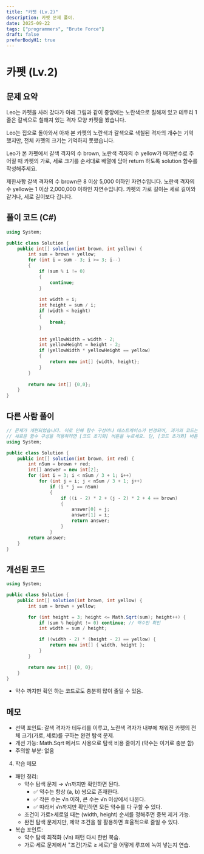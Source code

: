 ```yaml
---
title: "카펫 (Lv.2)"
description: 카펫 문제 풀이.
date: 2025-09-22
tags: ["programmers", "Brute Force"]
draft: false
preferBodyH1: true
---
```


# 카펫 (Lv.2)

## 문제 요약

Leo는 카펫을 사러 갔다가 아래 그림과 같이 중앙에는 노란색으로 칠해져 있고 테두리 1줄은 갈색으로 칠해져 있는 격자 모양 카펫을 봤습니다.

Leo는 집으로 돌아와서 아까 본 카펫의 노란색과 갈색으로 색칠된 격자의 개수는 기억했지만, 전체 카펫의 크기는 기억하지 못했습니다.

Leo가 본 카펫에서 갈색 격자의 수 brown, 노란색 격자의 수 yellow가 매개변수로 주어질 때 카펫의 가로, 세로 크기를 순서대로 배열에 담아 return 하도록 solution 함수를 작성해주세요.

제한사항
갈색 격자의 수 brown은 8 이상 5,000 이하인 자연수입니다.
노란색 격자의 수 yellow는 1 이상 2,000,000 이하인 자연수입니다.
카펫의 가로 길이는 세로 길이와 같거나, 세로 길이보다 깁니다.


## 풀이 코드 (C#)

```csharp
using System;

public class Solution {
    public int[] solution(int brown, int yellow) {
        int sum = brown + yellow;
        for (int i = sum - 3; i >= 3; i--)
        {
            if (sum % i != 0)
            {
                continue;
            }
            
            int width = i;
            int height = sum / i;
            if (width < height)
            {
                break;
            }
            
            int yellowWidth = width - 2;
            int yellowHeight = height - 2;
            if (yellowWidth * yellowHeight == yellow)
            {
                return new int[] {width, height};
            }
        }
        
        return new int[] {0,0};
    }
}
```

## 다른 사람 풀이

```csharp
// 문제가 개편되었습니다. 이로 인해 함수 구성이나 테스트케이스가 변경되어, 과거의 코드는 동작하지 않을 수 있습니다.
// 새로운 함수 구성을 적용하려면 [코드 초기화] 버튼을 누르세요. 단, [코드 초기화] 버튼을 누르면 작성 중인 코드는 사라집니다.
using System;

public class Solution {
    public int[] solution(int brown, int red) {
        int nSum = brown + red;
        int[] answer = new int[2];
        for (int i = 3; i < nSum / 3 + 1; i++)
            for (int j = i; j < nSum / 3 + 1; j++)
                if (i * j == nSum)
                {
                    if ((i - 2) * 2 + (j - 2) * 2 + 4 == brown)
                    {
                        answer[0] = j;
                        answer[1] = i;
                        return answer;
                    }
                }        
        return answer;
    }
}
```

## 개선된 코드

```csharp
using System;

public class Solution {
    public int[] solution(int brown, int yellow) {
        int sum = brown + yellow;

        for (int height = 3; height <= Math.Sqrt(sum); height++) {
            if (sum % height != 0) continue; // 약수만 확인
            int width = sum / height;

            if ((width - 2) * (height - 2) == yellow) {
                return new int[] { width, height };
            }
        }

        return new int[] {0, 0};
    }
}
```

- 약수 까지만 확인 하는 코드로도 충분히 많이 줄일 수 있음.


## 메모

- 선택 포인트: 갈색 격자가 테두리를 이루고, 노란색 격자가 내부에 채워진 카펫의 전체 크기(가로, 세로)를 구하는 완전 탐색 문제.
- 개선 가능: Math.Sqrt 메서드 사용으로 탐색 비용 줄이기 (약수는 이거로 충분 함)
- 주의할 부분: 없음

4. 학습 메모

- 패턴 정리:
  - 약수 탐색 문제 → √n까지만 확인하면 된다.
    - ✅ 약수는 항상 (a, b) 쌍으로 존재한다.
    - ✅ 작은 수는 √n 이하, 큰 수는 √n 이상에서 나온다.
    - ✅ 따라서 √n까지만 확인하면 모든 약수를 다 구할 수 있다.
  - 조건이 가로≥세로일 때는 (width, height) 순서를 정해주면 중복 제거 가능.
  - 완전 탐색 문제지만, 제약 조건을 잘 활용하면 효율적으로 줄일 수 있다.
- 복습 포인트:
  - 약수 탐색 최적화 (√n) 패턴 다시 한번 복습.
  - 가로·세로 문제에서 "조건(가로 ≥ 세로)"을 어떻게 루프에 녹여 넣는지 연습.